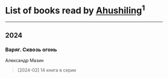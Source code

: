 # List of books read by [Ahushiling](https://plus.google.com/u/0/116407812532669338806/)<sup>1</sup>
---

## 2024

### Варяг. Сквозь огонь
Александр Мазин
> [2024-02] 14 книга в серии



